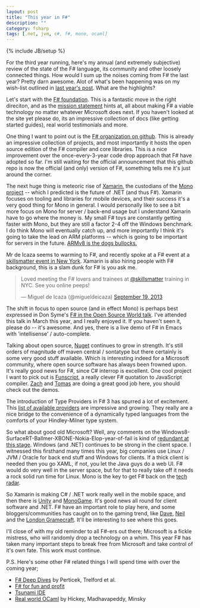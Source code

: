 ```yaml
---
layout: post
title: "This year in F#"
description: ""
category: fsharp
tags: [.net, jvm, c#, f#, mono, ocaml]
---
```

{% include JB/setup %}

For the third year running, here's my annual (and extremely subjective) review of the state of the F# language, its community and other loosely connected things. How would I sum up the noises coming from F# the last year? Pretty darn awesome. Alot of what's been happening was on my wish-list outlined in [last year's post](http://martintrojer.github.io/fsharp/2012/10/24/the-future-of-net-lies-in-mono-the-future-of-f-lies-in-monodevelop/). What are the highlights?

<!--more-->

Let's start with the [F# foundation](http://fsharp.org/). This is a fantastic move in the right direciton, and as the [mission statement](http://fsharp.org/foundation.html) hints at, all about making F# a viable technology no matter whatever Microsoft does next. If you haven't looked at the site yet please do, its an impressive collection of docs (like getting started guides), real world testimonials and more.

One thing I want to point out is the [F# organization on github](https://github.com/fsharp/). This is already an impressive collection of projects, and most importantly it hosts the open source edition of the F# compiler and core libraries. This is a nice improvement over the once-every-3-year code drop approach that F# have adopted so far. I'm still waiting for the official announcement that this github repo is now the official (and only) version of F#, something tells me it's just around the corner.

The next huge thing is meteoric rise of [Xamarin](http://xamarin.com/), the custodians of the [Mono project](http://www.mono-project.com/Main_Page) -- which I predicted is the future of .NET (and thus F#). Xamarin focuses on tooling and libraries for mobile devices, and their success it's a very good thing for Mono in general. I would personally like to see a bit more focus on Mono for server / back-end usage but I understand Xamarin have to go where the money is. My small F# toys are constantly getting faster with Mono, but they are still a factor 2-4 off the Windows benchmark. I do think Mono will eventually catch up, and more importantly I think it's going to take the lead on ARM platforms -- which is going to be important for servers in the future. [ARMv8 is the dogs bullocks.](https://twitter.com/migueldeicaza/statuses/382307711213260801)

Mr de Icaza seems to warming to F#, and recently spoke at a F# event at a [skillsmatter event in New York](http://skillsmatter.com/podcast/scala/keynote-4066). Xamarin is also hiring people with F# background, this is a slam dunk for F# is you ask me.

<blockquote class="twitter-tweet"><p>Loved meeting the F# lovers and trainees at <a href="https://twitter.com/skillsmatter">@skillsmatter</a> training in NYC. See you online peeps!</p>&mdash; Miguel de Icaza (@migueldeicaza) <a href="https://twitter.com/migueldeicaza/statuses/380835425176539136">September 19, 2013</a></blockquote>

The shift in focus to open source (and in effect Mono) is perhaps best expressed in Don Syme's [F# in the Open Source World talk](http://skillsmatter.com/podcast/scala/keynote-4011). I've attended this talk in March this year, and I really enjoyed it. If you haven't seen it, please do -- it's awesome. And yes, there is a live demo of F# in Emacs with 'intellisense' / auto-complete.

Talking about open source, [Nuget](http://www.nuget.org/) continues to grow in strength. It's still orders of magnitude off maven central / sontatype but there certainly is some very good stuff available. Which is interesting indeed for a Microsoft community, where open source software has always been frowned upon. It's really good news for F#, since C# interrop is excellent. One cool project I want to pick out is [Funscript](http://funscript.info/), a really clever F# quotation to JavaScript compiler. [Zach](http://zbray.com/) and [Tomas](http://tomasp.net/) are doing a great good job here, you should check out the demos.

The introduction of Type Providers in F# 3 has spurred a lot of excitement. This [list of available providers](http://sergeytihon.wordpress.com/2013/08/05/f-type-providers-news-from-the-battlefields/) are impressive and growing. They really are a nice bridge to the convenience of a dynamically typed languages from the comforts of your Hindley-Milner type system.

So what about good old Microsoft? Well, any comments on the Windows8-SurfaceRT-Ballmer-XBONE-Nokia-Elop-year-of-fail  is kind of [redundant at this stage](http://www.youtube.com/watch?v=xqmj-9XlDzY). Windows (and .NET) continues to be strong in the client space. I witnessed this firsthand many times this year, big companies use Linux / JVM / Oracle for back end stuff and Windows for clients. If a thick client is needed then you go XAML, if not, you let the Java guys do a web UI. F# would do very well in the server space, but for that to really take off it needs a rock solid run time for Linux. Mono is the key to get F# back on the [tech radar](http://www.thoughtworks.com/radar).

So Xamarin is making C# / .NET work really well in the mobile space, and then there is [Unity](http://unity3d.com/) and [MonoGame](http://monogame.net/). It's good news all round for client software and .NET. F# have an important role to play here, and some bloggers/communities has caught on to the gaming trend, like [Dave](http://7sharpnine.com/), [Neil](http://neildanson.wordpress.com/) and the [London Gramecraft](http://skillsmatter.com/event/java-jee/london-gamecraft). It'll be interesting to see where this goes.

I'll close of with my old reminder to all F#-ers out there; Microsoft is a fickle mistress, who will randomly drop a technology on a whim. This year F# has taken many important steps to break free from Microsoft and take control of it's own fate. This work must continue.

P.S. Here's some other F# related things I will spend time with over the coming year;

* [F# Deep Dives](http://www.manning.com/petricek2/) by Perticek, Trelford et al.
* [F# for fun and profit](http://fsharpforfunandprofit.com/)
* [Tsunami IDE](http://tsunami.io/)
* [Real world OCaml](https://realworldocaml.org/) by Hickey, Madhavapeddy, Minsky
